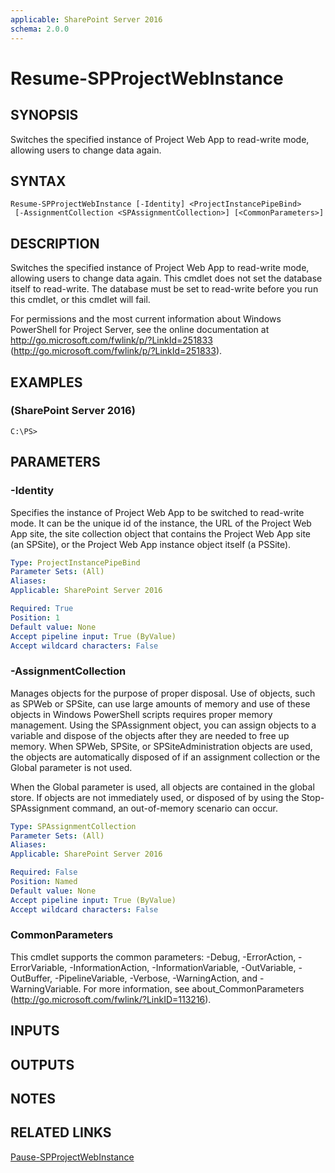 ```yaml
---
applicable: SharePoint Server 2016
schema: 2.0.0
---
```


# Resume-SPProjectWebInstance

## SYNOPSIS
Switches the specified instance of Project Web App to read-write mode, allowing users to change data again.

## SYNTAX

```
Resume-SPProjectWebInstance [-Identity] <ProjectInstancePipeBind>
 [-AssignmentCollection <SPAssignmentCollection>] [<CommonParameters>]
```

## DESCRIPTION
Switches the specified instance of Project Web App to read-write mode, allowing users to change data again.
This cmdlet does not set the database itself to read-write.
The database must be set to read-write before you run this cmdlet, or this cmdlet will fail.

For permissions and the most current information about Windows PowerShell for Project Server, see the online documentation at http://go.microsoft.com/fwlink/p/?LinkId=251833 (http://go.microsoft.com/fwlink/p/?LinkId=251833).

## EXAMPLES

###   (SharePoint Server 2016)
```
C:\PS>
```

## PARAMETERS

### -Identity
Specifies the instance of Project Web App to be switched to read-write mode.
It can be the unique id of the instance, the URL of the Project Web App site, the site collection object that contains the Project Web App site (an SPSite), or the Project Web App instance object itself (a PSSite).

```yaml
Type: ProjectInstancePipeBind
Parameter Sets: (All)
Aliases: 
Applicable: SharePoint Server 2016

Required: True
Position: 1
Default value: None
Accept pipeline input: True (ByValue)
Accept wildcard characters: False
```

### -AssignmentCollection
Manages objects for the purpose of proper disposal.
Use of objects, such as SPWeb or SPSite, can use large amounts of memory and use of these objects in Windows PowerShell scripts requires proper memory management.
Using the SPAssignment object, you can assign objects to a variable and dispose of the objects after they are needed to free up memory.
When SPWeb, SPSite, or SPSiteAdministration objects are used, the objects are automatically disposed of if an assignment collection or the Global parameter is not used.

When the Global parameter is used, all objects are contained in the global store.
If objects are not immediately used, or disposed of by using the Stop-SPAssignment command, an out-of-memory scenario can occur.

```yaml
Type: SPAssignmentCollection
Parameter Sets: (All)
Aliases: 
Applicable: SharePoint Server 2016

Required: False
Position: Named
Default value: None
Accept pipeline input: True (ByValue)
Accept wildcard characters: False
```

### CommonParameters
This cmdlet supports the common parameters: -Debug, -ErrorAction, -ErrorVariable, -InformationAction, -InformationVariable, -OutVariable, -OutBuffer, -PipelineVariable, -Verbose, -WarningAction, and -WarningVariable. For more information, see about_CommonParameters (http://go.microsoft.com/fwlink/?LinkID=113216).

## INPUTS

## OUTPUTS

## NOTES

## RELATED LINKS

[Pause-SPProjectWebInstance]()

